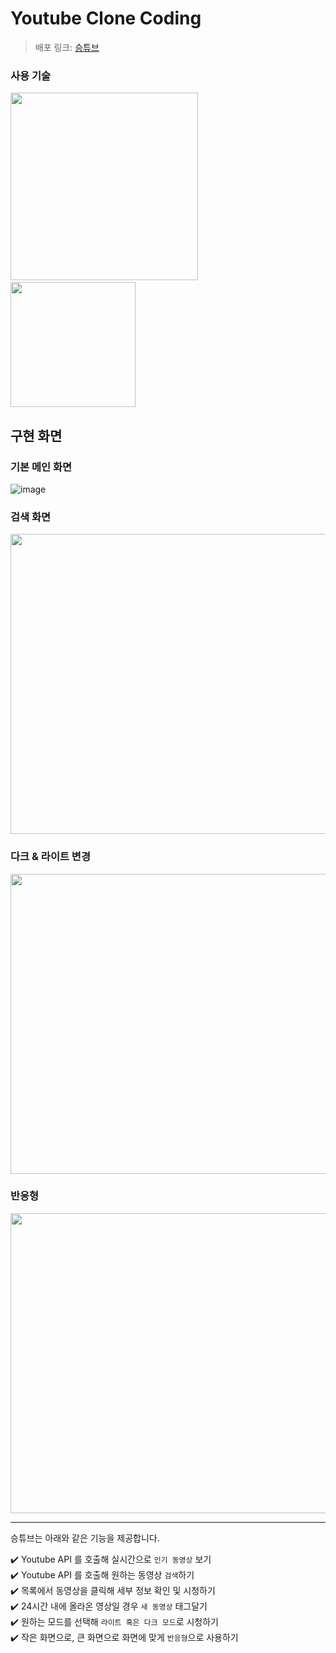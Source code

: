 # Youtube Clone Coding

> 배포 링크: [승튜브](https://shtube.netlify.app/)

### 사용 기술

<img src="https://logos-download.com/wp-content/uploads/2016/09/React_logo_wordmark.png" width="300"></img>  &nbsp;&nbsp;&nbsp;&nbsp;&nbsp;
<img src="https://user-images.githubusercontent.com/43411599/117172452-cbf80d00-ae06-11eb-82bb-1c7c9048a5db.png" width="200"></img>


## 구현 화면
### 기본 메인 화면

![image](https://user-images.githubusercontent.com/43411599/109307483-0fbd1c00-7884-11eb-9d85-0598c89b3310.png)

### 검색 화면

<img src="https://user-images.githubusercontent.com/43411599/117168304-fd6ed980-ae02-11eb-8145-6681246a3d1c.gif" width="720" height="480">

### 다크 & 라이트 변경
<img src="https://user-images.githubusercontent.com/43411599/117168273-f8118f00-ae02-11eb-92d0-679a8a02a994.gif" width="720" height="480">

### 반응형
<img src="https://user-images.githubusercontent.com/43411599/117171630-001efe00-ae06-11eb-9f31-1625db025e94.gif" width="720" height="480">

---

승튜브는 아래와 같은 기능을 제공합니다.
<br />

✔️ Youtube API 를 호출해 실시간으로 `인기 동영상` 보기 <br />
✔️ Youtube API 를 호출해 원하는 동영상 `검색`하기 <br />
✔️ 목록에서 동영상을 클릭해 세부 정보 확인 및 시청하기 <br />
✔️ 24시간 내에 올라온 영상일 경우 `새 동영상` 태그달기 <br />
✔️ 원하는 모드를 선택해 `라이트 혹은 다크 모드`로 시청하기 <br />
✔️ 작은 화면으로, 큰 화면으로 화면에 맞게 `반응형`으로 사용하기 <br />

